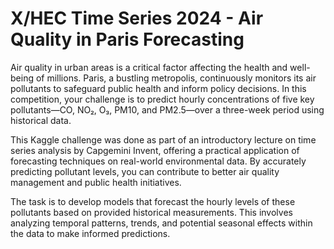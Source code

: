 # X/HEC Time Series 2024 - Air Quality in Paris Forecasting

Air quality in urban areas is a critical factor affecting the health and well-being of millions. Paris, a bustling metropolis, continuously monitors its air pollutants to safeguard public health and inform policy decisions. In this competition, your challenge is to predict hourly concentrations of five key pollutants—CO, NO₂, O₃, PM10, and PM2.5—over a three-week period using historical data.

This Kaggle challenge was done as part of an introductory lecture on time series analysis by Capgemini Invent, offering a practical application of forecasting techniques on real-world environmental data. By accurately predicting pollutant levels, you can contribute to better air quality management and public health initiatives.

The task is to develop models that forecast the hourly levels of these pollutants based on provided historical measurements. This involves analyzing temporal patterns, trends, and potential seasonal effects within the data to make informed predictions.